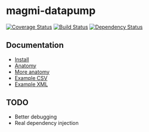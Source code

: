 magmi-datapump
==============

[![Coverage Status](https://coveralls.io/repos/lsv/magmi-datapump/badge.png?branch=master)](https://coveralls.io/r/lsv/magmi-datapump?branch=master)
[![Build Status](https://travis-ci.org/lsv/magmi-datapump.png?branch=master)](https://travis-ci.org/lsv/magmi-datapump)
[![Dependency Status](https://www.versioneye.com/user/projects/521f87ba632bac0e9200003f/badge.png)](https://www.versioneye.com/user/projects/521f87ba632bac0e9200003f)

## Documentation

 - [Install](https://github.com/lsv/magmi-datapump/blob/master/docs/1_install.md)
 - [Anatomy](https://github.com/lsv/magmi-datapump/blob/master/docs/2_anatomy.md)
 - [More anatomy](https://github.com/lsv/magmi-datapump/blob/master/docs/3_more_anatomy.md)
 - [Example CSV](https://github.com/lsv/magmi-datapump/blob/master/docs/4_example_csv.md)
 - [Example XML](https://github.com/lsv/magmi-datapump/blob/master/docs/5_example_xml.md)
 
## TODO

 - Better debugging
 - Real dependency injection
